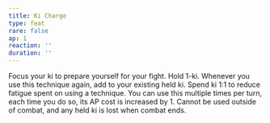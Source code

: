 ```yaml
---
title: Ki Charge
type: feat
rare: false
ap: 1
reaction: ''
duration: ''
---
```


Focus your ki to prepare yourself for your fight. Hold 1-ki. Whenever you use this technique again, add to your existing held ki. Spend ki 1:1 to reduce fatigue spent on using a technique. You can use this multiple times per turn, each time you do so, its AP cost is increased by 1. Cannot be used outside of combat, and any held ki is lost when combat ends.
